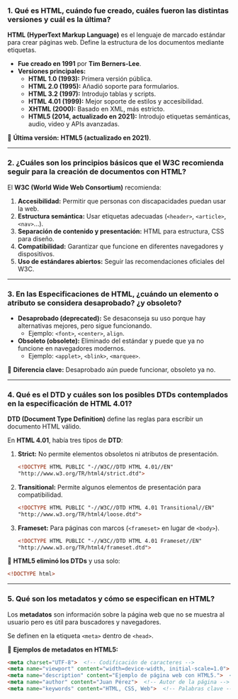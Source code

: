 ### **1. Qué es HTML, cuándo fue creado, cuáles fueron las distintas versiones y cuál es la última?**  
**HTML (HyperText Markup Language)** es el lenguaje de marcado estándar para crear páginas web. Define la estructura de los documentos mediante etiquetas.  

- **Fue creado en 1991** por **Tim Berners-Lee**.  
- **Versiones principales:**  
  - **HTML 1.0 (1993):** Primera versión pública.  
  - **HTML 2.0 (1995):** Añadió soporte para formularios.  
  - **HTML 3.2 (1997):** Introdujo tablas y scripts.  
  - **HTML 4.01 (1999):** Mejor soporte de estilos y accesibilidad.  
  - **XHTML (2000):** Basado en XML, más estricto.  
  - **HTML5 (2014, actualizado en 2021):** Introdujo etiquetas semánticas, audio, video y APIs avanzadas.  

📌 **Última versión:** **HTML5 (actualizado en 2021)**.  

---

### **2. ¿Cuáles son los principios básicos que el W3C recomienda seguir para la creación de documentos con HTML?**  
El **W3C (World Wide Web Consortium)** recomienda:  
1. **Accesibilidad:** Permitir que personas con discapacidades puedan usar la web.  
2. **Estructura semántica:** Usar etiquetas adecuadas (`<header>`, `<article>`, `<nav>`...).  
3. **Separación de contenido y presentación:** HTML para estructura, CSS para diseño.  
4. **Compatibilidad:** Garantizar que funcione en diferentes navegadores y dispositivos.  
5. **Uso de estándares abiertos:** Seguir las recomendaciones oficiales del W3C.  

---

### **3. En las Especificaciones de HTML, ¿cuándo un elemento o atributo se considera desaprobado? ¿y obsoleto?**  
- **Desaprobado (deprecated):** Se desaconseja su uso porque hay alternativas mejores, pero sigue funcionando.  
  - Ejemplo: `<font>`, `<center>`, `align`.  
- **Obsoleto (obsolete):** Eliminado del estándar y puede que ya no funcione en navegadores modernos.  
  - Ejemplo: `<applet>`, `<blink>`, `<marquee>`.  

📌 **Diferencia clave:** Desaprobado aún puede funcionar, obsoleto ya no.  

---

### **4. Qué es el DTD y cuáles son los posibles DTDs contemplados en la especificación de HTML 4.01?**  
**DTD (Document Type Definition)** define las reglas para escribir un documento HTML válido.  

En **HTML 4.01**, había tres tipos de **DTD**:  
1. **Strict:** No permite elementos obsoletos ni atributos de presentación.  
   ```html
   <!DOCTYPE HTML PUBLIC "-//W3C//DTD HTML 4.01//EN"
   "http://www.w3.org/TR/html4/strict.dtd">
   ```
2. **Transitional:** Permite algunos elementos de presentación para compatibilidad.  
   ```html
   <!DOCTYPE HTML PUBLIC "-//W3C//DTD HTML 4.01 Transitional//EN"
   "http://www.w3.org/TR/html4/loose.dtd">
   ```
3. **Frameset:** Para páginas con marcos (`<frameset>` en lugar de `<body>`).  
   ```html
   <!DOCTYPE HTML PUBLIC "-//W3C//DTD HTML 4.01 Frameset//EN"
   "http://www.w3.org/TR/html4/frameset.dtd">
   ```

📌 **HTML5 eliminó los DTDs** y usa solo:  
```html
<!DOCTYPE html>
```

---

### **5. Qué son los metadatos y cómo se especifican en HTML?**  
Los **metadatos** son información sobre la página web que no se muestra al usuario pero es útil para buscadores y navegadores.  

Se definen en la etiqueta `<meta>` dentro de `<head>`.  

📌 **Ejemplos de metadatos en HTML5:**  
```html
<meta charset="UTF-8">  <!-- Codificación de caracteres -->
<meta name="viewport" content="width=device-width, initial-scale=1.0">  <!-- Diseño responsive -->
<meta name="description" content="Ejemplo de página web con HTML5.">  <!-- Descripción para buscadores -->
<meta name="author" content="Juan Pérez">  <!-- Autor de la página -->
<meta name="keywords" content="HTML, CSS, Web">  <!-- Palabras clave -->
```